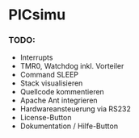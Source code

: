 # PICsimu

### TODO:

* Interrupts
* TMR0, Watchdog inkl. Vorteiler
* Command SLEEP
* Stack visualisieren
* Quellcode kommentieren
* Apache Ant integrieren
* Hardwareansteuerung via RS232
* License-Button
* Dokumentation / Hilfe-Button
